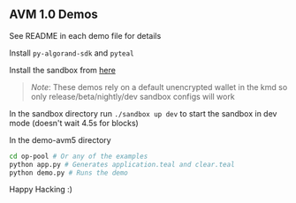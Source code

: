 AVM 1.0 Demos
-------------

See README in each demo file for details

Install `py-algorand-sdk` and `pyteal`

Install the sandbox from [here](https://github.com/algorand/sandbox)

> *Note*: These demos rely on a default unencrypted wallet in the kmd so only release/beta/nightly/dev sandbox configs will work

In the sandbox directory run `./sandbox up dev` to start the sandbox in dev mode (doesn't wait 4.5s for blocks)

In the demo-avm5 directory
```sh
cd op-pool # Or any of the examples
python app.py # Generates application.teal and clear.teal
python demo.py # Runs the demo
```

Happy Hacking  :)



